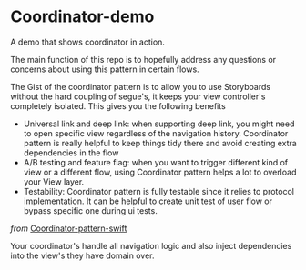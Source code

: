 # Coordinator-demo

A demo that shows coordinator in action.

The main function of this repo is to hopefully address any questions or concerns about using this pattern in certain flows.

The Gist of the coordinator pattern is to allow you to use Storyboards without the hard coupling of segue's, it keeps your view controller's completely isolated. This gives you the following benefits

- Universal link and deep link: when supporting deep link, you might need to open specific view regardless of the navigation history. Coordinator pattern is really helpful to keep things tidy there and avoid creating extra dependencies in the flow
- A/B testing and feature flag: when you want to trigger different kind of view or a different flow, using Coordinator pattern helps a lot to overload your View layer.
- Testability: Coordinator pattern is fully testable since it relies to protocol implementation. It can be helpful to create unit test of user flow or bypass specific one during ui tests.

*from* [Coordinator-pattern-swift](https://benoitpasquier.com/coordinator-pattern-swift/)

Your coordinator's handle all navigation logic and also inject dependencies into the view's they have domain over.



